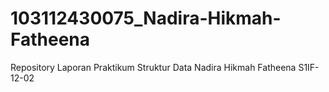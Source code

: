 # 103112430075_Nadira-Hikmah-Fatheena
Repository Laporan Praktikum Struktur Data Nadira Hikmah Fatheena S1IF-12-02
